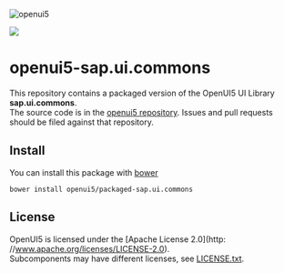 ![openui5](http://openui5.org/images/OpenUI5_new_big_side.png)

![](http://img.shields.io/bower/v/openui5/packaged-sap.ui.commons.svg?style=flat)

# openui5-sap.ui.commons

This repository contains a packaged version of the OpenUI5 UI Library **sap.ui.commons**.  
The source code is in the [openui5 repository](https://github.com/SAP/openui5/tree/master/src/sap.ui.commons). Issues and pull requests should be filed against that repository.

## Install

You can install this package with [bower](http://bower.io/)

```
bower install openui5/packaged-sap.ui.commons
```

## License

OpenUI5 is licensed under the [Apache License 2.0](http: //www.apache.org/licenses/LICENSE-2.0).  
Subcomponents may have different licenses, see [LICENSE.txt](LICENSE.txt).

